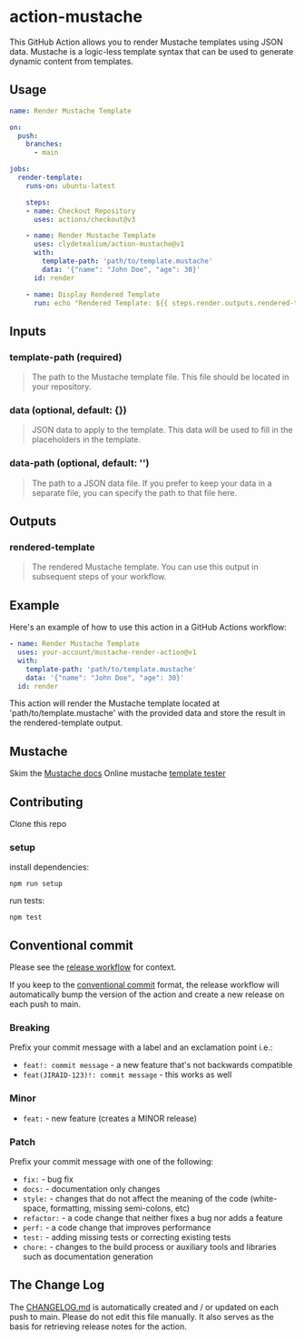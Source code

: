 # action-mustache
This GitHub Action allows you to render Mustache templates using JSON data. Mustache is a logic-less template syntax that can be used to generate dynamic content from templates.

## Usage

```yaml
name: Render Mustache Template

on:
  push:
    branches:
      - main

jobs:
  render-template:
    runs-on: ubuntu-latest

    steps:
    - name: Checkout Repository
      uses: actions/checkout@v3

    - name: Render Mustache Template
      uses: clydetealium/action-mustache@v1
      with:
        template-path: 'path/to/template.mustache'
        data: '{"name": "John Doe", "age": 30}'
      id: render

    - name: Display Rendered Template
      run: echo "Rendered Template: ${{ steps.render.outputs.rendered-template }}"
```

## Inputs

### template-path (required)
> The path to the Mustache template file. This file should be located in your repository.

### data (optional, default: {})
> JSON data to apply to the template. This data will be used to fill in the placeholders in the template.

### data-path (optional, default: '')
> The path to a JSON data file. If you prefer to keep your data in a separate file, you can specify the path to that file here.

## Outputs
### rendered-template
> The rendered Mustache template. You can use this output in subsequent steps of your workflow.

## Example
Here's an example of how to use this action in a GitHub Actions workflow:

```yaml
- name: Render Mustache Template
  uses: your-account/mustache-render-action@v1
  with:
    template-path: 'path/to/template.mustache'
    data: '{"name": "John Doe", "age": 30}'
  id: render
```
This action will render the Mustache template located at 'path/to/template.mustache' with the provided data and store the result in the rendered-template output.

## Mustache
Skim the [Mustache docs](https://mustache.github.io/mustache.5.html)
Online mustache [template tester](https://mustache.github.io/#demo)

## Contributing
Clone this repo

### setup
install dependencies: 
```
npm run setup
```

run tests:
```
npm test
```

## Conventional commit
Please see the [release workflow](./.github/workflows/release.yml) for context.

If you keep to the [conventional commit](https://www.conventionalcommits.org/en/v1.0.0/) format, the release workflow will automatically bump the version of the action and create a new release on each push to main.

### Breaking
Prefix your commit message with a label and an exclamation point i.e.:
- `feat!: commit message` - a new feature that's not backwards compatible
- `feat(JIRAID-123)!: commit message` - this works as well

### Minor
- `feat:` - new feature (creates a MINOR release)

### Patch
Prefix your commit message with one of the following:
- `fix:` - bug fix
- `docs:` - documentation only changes
- `style:` - changes that do not affect the meaning of the code (white-space, formatting, missing semi-colons, etc)
- `refactor:` - a code change that neither fixes a bug nor adds a feature
- `perf:` - a code change that improves performance
- `test:` - adding missing tests or correcting existing tests
- `chore:` - changes to the build process or auxiliary tools and libraries such as documentation generation

## The Change Log
The [CHANGELOG.md](./CHANGELOG.md) is automatically created and / or updated on each push to main.  Please do not edit this file manually. It also serves as the basis for retrieving release notes for the action.